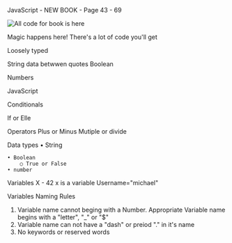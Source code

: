JavaScript - 
NEW BOOK - 
Page 43 - 69

![All code for book is here](http://www.javascriptbook.com)

Magic happens here!
There's a lot of code you'll get


Loosely typed 


String
  data betwwen quotes
Boolean

Numbers

JavaScript

Conditionals

If or Elle

Operators
Plus or Minus
Mutiple or divide




Data types
	• String
		
	• Boolean
		○ True or False
	• number

Variables
X - 42  x is a variable
Username="michael"

Variables Naming Rules
1.  Variable name cannot beging with a  Number. Appropriate Variable name begins with a "letter", "_" or "$"
2. Variable name can not have a "dash" or preiod "." in it's name
3. No keywords or reserved words
	


